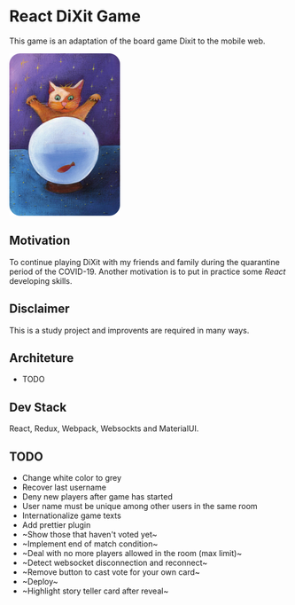 # React DiXit Game

This game is an adaptation of the board game Dixit to the mobile web. 

![cat](./public/cards/card_43.png)

## Motivation 

To continue playing DiXit with my friends and family during the quarantine period of the COVID-19. Another motivation is to put in practice some _React_ developing skills. 

## Disclaimer

This is a study project and improvents are required in many ways.

## Architeture

* TODO

## Dev Stack

React, Redux, Webpack, Websockts and MaterialUI.

## TODO

* Change white color to grey
* Recover last username
* Deny new players after game has started
* User name must be unique among other users in the same room
* Internationalize game texts
* Add prettier plugin
* ~Show those that haven't voted yet~
* ~Implement end of match condition~
* ~Deal with no more players allowed in the room (max limit)~
* ~Detect websocket disconnection and reconnect~
* ~Remove button to cast vote for your own card~
* ~Deploy~
* ~Highlight story teller card after reveal~
